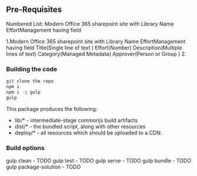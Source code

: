 ## Pre-Requisites
  Numbered List:
    Modern Office 365 sharepoint site with Library Name EffortManagement having field
    
 1.Modern Office 365 sharepoint site with Library Name EffortManagement having field
    Title(Single line of text	)
		Effort(Number)
		Description(Multiple lines of text)
		Category(Managed Metadata)
		Approver(Person or Group )
 2. 

### Building the code

```bash
git clone the repo
npm i
npm i -g gulp
gulp
```

This package produces the following:

* lib/* - intermediate-stage commonjs build artifacts
* dist/* - the bundled script, along with other resources
* deploy/* - all resources which should be uploaded to a CDN.

### Build options

gulp clean - TODO
gulp test - TODO
gulp serve - TODO
gulp bundle - TODO
gulp package-solution - TODO
